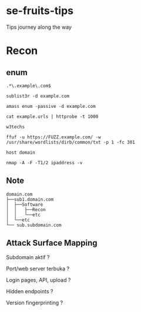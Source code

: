 # se-fruits-tips
Tips journey along the way

# Recon

## enum
```.*\.example\.com$```

```sublist3r -d example.com```

```amass enum -passive -d example.com```

```cat example.urls | httprobe -t 1000```

```w3techs```

```ffuf -u https://FUZZ.example.com/ -w /usr/share/wordlists/dirb/common/txt -p 1 -fc 301```

```host domain```

```nmap -A -F -T1/2 ipaddress -v```

## Note
```
domain.com
├──sub1.domain.com
│  ├──Software
│  │   ├──Recon
│  │   └──etc
│  └──etc
└── sub.subdomain.com
```

## Attack Surface Mapping
Subdomain aktif	?

Port/web server terbuka	?

Login pages, API, upload ?

Hidden endpoints ?

Version fingerprinting	?
